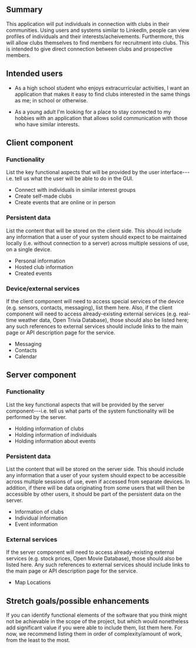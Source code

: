## Summary

This application will put individuals in connection with clubs in their communities. Using users and systems similar to LinkedIn, people can view profiles of individuals and their interests/acheivements. Furthermore, this will allow clubs themselves to find members for recruitment into clubs. This is intended to give direct connection between clubs and prospective members.

## Intended users


* As a high school student who enjoys extracurricular activities, I want an application that makes it easy to find clubs interested in the same things as me; in school or otherwise.

* As a young adult I'm looking for a place to stay connected to my hobbies with an application that allows solid communication with those who have similar interests.


## Client component

### Functionality

List the key functional aspects that will be provided by the user interface---i.e. tell us what the user will be able to do in the GUI.
* Connect with individuals in similar interest groups
* Create self-made clubs
* Create events that are online or in person

### Persistent data

List the content that will be stored on the client side. This should include any information that a user of your system should expect to be maintained locally (i.e. without connection to a server) across multiple sessions of use, on a single device. 
* Personal information
* Hosted club information
* Created events

### Device/external services

If the client component will need to access special services of the device (e.g. sensors, contacts, messaging), list them here. Also, if the client component will need to access already-existing external services (e.g. real-time weather data, Open Trivia Database), those should also be listed here; any such references to external services should include links to the main page or API description page for the service.
* Messaging 
* Contacts
* Calendar
    
## Server component

### Functionality

List the key functional aspects that will be provided by the server component---i.e. tell us what parts of the system functionality will be performed by the server.
* Holding information of clubs
* Holding information of individuals
* Holding information about events

### Persistent data

List the content that will be stored on the server side. This should include any information that a user of your system should expect to be accessible across multiple sessions of use, even if accessed from separate devices. In addition, if there will be data originating from some users that will then be accessible by other users, it should be part of the persistent data on the server. 
* Information of clubs
* Individual information
* Event information
   
### External services

If the server component will need to access already-existing external services (e.g. stock prices, Open Movie Database), those should also be listed here. Any such references to external services should include links to the main page or API description page for the service.
* Map Locations    

## Stretch goals/possible enhancements 

If you can identify functional elements of the software that you think might not be achievable in the scope of the project, but which would nonetheless add significant value if you were able to include them, list them here. For now, we recommend listing them in order of complexity/amount of work, from the least to the most.
